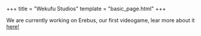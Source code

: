 +++
title = "Wekufu Studios"
template = "basic_page.html"
+++

We are currently working on Erebus, our first videogame, lear more about it [here!](@/games/erebus/index.md)